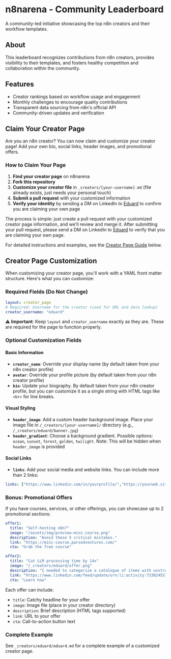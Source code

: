 # n8narena - Community Leaderboard

A community-led initiative showcasing the top n8n creators and their workflow templates.

## About

This leaderboard recognizes contributions from n8n creators, provides visibility to their templates, and fosters healthy competition and collaboration within the community.

## Features

- Creator rankings based on workflow usage and engagement
- Monthly challenges to encourage quality contributions
- Transparent data sourcing from n8n's official API
- Community-driven updates and verification

## Claim Your Creator Page

Are you an n8n creator? You can now claim and customize your creator page! Add your own bio, social links, header images, and promotional offers.

### How to Claim Your Page

1. **Find your creator page** on n8narena
2. **Fork this repository**
3. **Customize your creator file** in `_creators/[your-username].md` (file already exists, just needs your personal touch)
4. **Submit a pull request** with your customized information
5. **Verify your identity** by sending a DM on LinkedIn to [Eduard](https://www.linkedin.com/in/parsadanyan/) to confirm you are claiming your own page

The process is simple: just create a pull request with your customized creator page information, and we'll review and merge it. After submitting your pull request, please send a DM on LinkedIn to [Eduard](https://www.linkedin.com/in/parsadanyan/) to verify that you are claiming your own page.

For detailed instructions and examples, see the [Creator Page Guide](#creator-page-customization) below.

## Creator Page Customization

When customizing your creator page, you'll work with a YAML front matter structure. Here's what you can customize:

### Required Fields (Do Not Change)

```yaml
layout: creator_page
# Required: Username for the creator (used for URL and data lookup)
creator_username: "eduard"
```

⚠️ **Important**: Keep `layout` and `creator_username` exactly as they are. These are required for the page to function properly.

### Optional Customization Fields

#### Basic Information
- **`creator_name`**: Override your display name (by default taken from your n8n creator profile)
- **`avatar`**: Override your profile picture (by default taken from your n8n creator profile)
- **`bio`**: Update your biography. By default taken from your n8n creator profile, but you can customize it as a single string with HTML tags like `<br>` for line breaks.

#### Visual Styling
- **`header_image`**: Add a custom header background image. Place your image file in `/_creators/[your-username]/` directory (e.g., `/_creators/eduard/banner.jpg`)
- **`header_gradient`**: Choose a background gradient. Possible options: `ocean`, `sunset`, `forest`, `golden`, `twilight`. Note: This will be hidden when `header_image` is provided

#### Social Links
- **`links`**: Add your social media and website links. You can include more than 2 links:
```yaml
links: ["https://www.linkedin.com/in/yourprofile/","https://yourweb.site"]
```

### Bonus: Promotional Offers

If you have courses, services, or other offerings, you can showcase up to 2 promotional sections:

```yaml
offer1:
  title: "Self-hosting n8n?"
  image: "/assets/img/preview-mini-course.png"
  description: "Avoid these 5 critical mistakes."
  link: "https://mini-course.parsedventures.com/"
  cta: "Grab the free course"

offer2:
  title: "Cut LLM processing time by 14x"
  image: "/_creators/eduard/offer.png"
  description: "I needed to categorize a catalogue of items with unstructured text descriptions, a perfect test case.<br>Running these sequentially would have taken around 4 minutes. With parallel processing? The entire batch completed in under 18 seconds."
  link: "https://www.linkedin.com/feed/update/urn:li:activity:7330245571351359489/"
  cta: "Learn how"
```

Each offer can include:
- `title`: Catchy headline for your offer
- `image`: Image file (place in your creator directory)
- `description`: Brief description (HTML tags supported)
- `link`: URL to your offer
- `cta`: Call-to-action button text

### Complete Example

See `_creators/eduard/eduard.md` for a complete example of a customized creator page.
